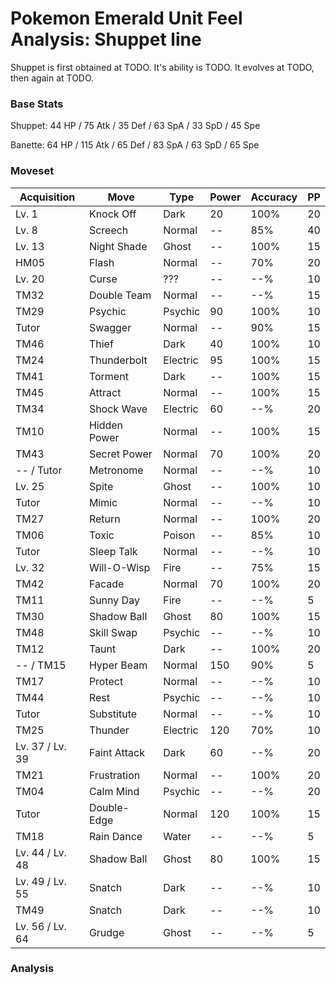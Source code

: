 # Pokemon Emerald Unit Feel Analysis: Shuppet line

Shuppet is first obtained at TODO. It's ability is TODO. It evolves at TODO, then again at TODO.

### Base Stats

Shuppet: 44 HP / 75 Atk / 35 Def / 63 SpA / 33 SpD / 45 Spe

Banette: 64 HP / 115 Atk / 65 Def / 83 SpA / 63 SpD / 65 Spe

### Moveset

|Acquisition    |Move        |Type    |Power|Accuracy|PP |
|---            |---         |---     |---  |---     |---|
|Lv. 1          |Knock Off   |Dark    |20   |100%    |20 |
|Lv. 8          |Screech     |Normal  |--   |85%     |40 |
|Lv. 13         |Night Shade |Ghost   |--   |100%    |15 |
|HM05           |Flash       |Normal  |--   |70%     |20 |
|Lv. 20         |Curse       |???     |--   |--%     |10 |
|TM32           |Double Team |Normal  |--   |--%     |15 |
|TM29           |Psychic     |Psychic |90   |100%    |10 |
|Tutor          |Swagger     |Normal  |--   |90%     |15 |
|TM46           |Thief       |Dark    |40   |100%    |10 |
|TM24           |Thunderbolt |Electric|95   |100%    |15 |
|TM41           |Torment     |Dark    |--   |100%    |15 |
|TM45           |Attract     |Normal  |--   |100%    |15 |
|TM34           |Shock Wave  |Electric|60   |--%     |20 |
|TM10           |Hidden Power|Normal  |--   |100%    |15 |
|TM43           |Secret Power|Normal  |70   |100%    |20 |
|-- / Tutor     |Metronome   |Normal  |--   |--%     |10 |
|Lv. 25         |Spite       |Ghost   |--   |100%    |10 |
|Tutor          |Mimic       |Normal  |--   |--%     |10 |
|TM27           |Return      |Normal  |--   |100%    |20 |
|TM06           |Toxic       |Poison  |--   |85%     |10 |
|Tutor          |Sleep Talk  |Normal  |--   |--%     |10 |
|Lv. 32         |Will-O-Wisp |Fire    |--   |75%     |15 |
|TM42           |Facade      |Normal  |70   |100%    |20 |
|TM11           |Sunny Day   |Fire    |--   |--%     |5  |
|TM30           |Shadow Ball |Ghost   |80   |100%    |15 |
|TM48           |Skill Swap  |Psychic |--   |--%     |10 |
|TM12           |Taunt       |Dark    |--   |100%    |20 |
|-- / TM15      |Hyper Beam  |Normal  |150  |90%     |5  |
|TM17           |Protect     |Normal  |--   |--%     |10 |
|TM44           |Rest        |Psychic |--   |--%     |10 |
|Tutor          |Substitute  |Normal  |--   |--%     |10 |
|TM25           |Thunder     |Electric|120  |70%     |10 |
|Lv. 37 / Lv. 39|Faint Attack|Dark    |60   |--%     |20 |
|TM21           |Frustration |Normal  |--   |100%    |20 |
|TM04           |Calm Mind   |Psychic |--   |--%     |20 |
|Tutor          |Double-Edge |Normal  |120  |100%    |15 |
|TM18           |Rain Dance  |Water   |--   |--%     |5  |
|Lv. 44 / Lv. 48|Shadow Ball |Ghost   |80   |100%    |15 |
|Lv. 49 / Lv. 55|Snatch      |Dark    |--   |--%     |10 |
|TM49           |Snatch      |Dark    |--   |--%     |10 |
|Lv. 56 / Lv. 64|Grudge      |Ghost   |--   |--%     |5  |

### Analysis
